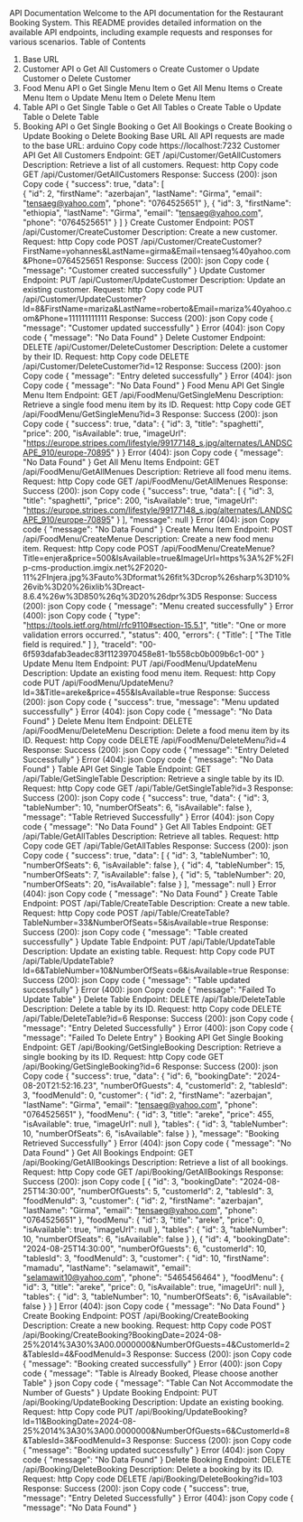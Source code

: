 API Documentation
Welcome to the API documentation for the Restaurant Booking System. This README provides detailed information on the available API endpoints, including example requests and responses for various scenarios.
Table of Contents
1.	Base URL
2.	Customer API
o	Get All Customers
o	Create Customer
o	Update Customer
o	Delete Customer
3.	Food Menu API
o	Get Single Menu Item
o	Get All Menu Items
o	Create Menu Item
o	Update Menu Item
o	Delete Menu Item
4.	Table API
o	Get Single Table
o	Get All Tables
o	Create Table
o	Update Table
o	Delete Table
5.	Booking API
o	Get Single Booking
o	Get All Bookings
o	Create Booking
o	Update Booking
o	Delete Booking
Base URL
All API requests are made to the base URL:
arduino
Copy code
https://localhost:7232
Customer API
Get All Customers
Endpoint: GET /api/Customer/GetAllCustomers
Description: Retrieve a list of all customers.
Request:
http
Copy code
GET /api/Customer/GetAllCustomers
Response:
Success (200):
json
Copy code
{
  "success": true,
  "data": [  
    {
      "id": 2,
      "firstName": "azerbajan",
      "lastName": "Girma",
      "email": "tensaeg@yahoo.com",
      "phone": "0764525651"
    },
    {
      "id": 3,
      "firstName": "ethiopia",
      "lastName": "Girma",
      "email": "tensaeg@yahoo.com",
      "phone": "0764525651"
    }
  ]
}
Create Customer
Endpoint: POST /api/Customer/CreateCustomer
Description: Create a new customer.
Request:
http
Copy code
POST /api/Customer/CreateCustomer?FirstName=yohannes&LastName=girma&Email=tensaeg%40yahoo.com&Phone=0764525651
Response:
Success (200):
json
Copy code
{
  "message": "Customer created successfully"
}
Update Customer
Endpoint: PUT /api/Customer/UpdateCustomer
Description: Update an existing customer.
Request:
http
Copy code
PUT /api/Customer/UpdateCustomer?Id=8&FirstName=mariza&LastName=roberto&Email=mariza%40yahoo.com&Phone=111111111111
Response:
Success (200):
json
Copy code
{
  "message": "Customer updated successfully"
}
Error (404):
json
Copy code
{
  "message": "No Data Found"
}
Delete Customer
Endpoint: DELETE /api/Customer/DeleteCustomer
Description: Delete a customer by their ID.
Request:
http
Copy code
DELETE /api/Customer/DeleteCustomer?id=12
Response:
Success (200):
json
Copy code
{
  "message": "Entry deleted successfully"
}
Error (404):
json
Copy code
{
  "message": "No Data Found"
}
Food Menu API
Get Single Menu Item
Endpoint: GET /api/FoodMenu/GetSingleMenu
Description: Retrieve a single food menu item by its ID.
Request:
http
Copy code
GET /api/FoodMenu/GetSingleMenu?id=3
Response:
Success (200):
json
Copy code
{
  "success": true,
  "data": {
    "id": 3,
    "title": "spaghetti",
    "price": 200,
    "isAvailable": true,
    "imageUrl": "https://europe.stripes.com/lifestyle/99177148_s.jpg/alternates/LANDSCAPE_910/europe-70895"
  }
}
Error (404):
json
Copy code
{
  "message": "No Data Found"
}
Get All Menu Items
Endpoint: GET /api/FoodMenu/GetAllMenues
Description: Retrieve all food menu items.
Request:
http
Copy code
GET /api/FoodMenu/GetAllMenues
Response:
Success (200):
json
Copy code
{
  "success": true,
  "data": [
    {
      "id": 3,
      "title": "spaghetti",
      "price": 200,
      "isAvailable": true,
      "imageUrl": "https://europe.stripes.com/lifestyle/99177148_s.jpg/alternates/LANDSCAPE_910/europe-70895"
    }
  ],
  "message": null
}
Error (404):
json
Copy code
{
  "message": "No Data Found"
}
Create Menu Item
Endpoint: POST /api/FoodMenu/CreateMenue
Description: Create a new food menu item.
Request:
http
Copy code
POST /api/FoodMenu/CreateMenue?Title=enjera&price=500&IsAvailable=true&ImageUrl=https%3A%2F%2Flp-cms-production.imgix.net%2F2020-11%2FInjera.jpg%3Fauto%3Dformat%26fit%3Dcrop%26sharp%3D10%26vib%3D20%26ixlib%3Dreact-8.6.4%26w%3D850%26q%3D20%26dpr%3D5
Response:
Success (200):
json
Copy code
{
  "message": "Menu created successfully"
}
Error (400):
json
Copy code
{
  "type": "https://tools.ietf.org/html/rfc9110#section-15.5.1",
  "title": "One or more validation errors occurred.",
  "status": 400,
  "errors": {
    "Title": [
      "The Title field is required."
    ]
  },
  "traceId": "00-6f593dafab3eadec83f1123970458e81-1b558cb0b009b6c1-00"
}
Update Menu Item
Endpoint: PUT /api/FoodMenu/UpdateMenu
Description: Update an existing food menu item.
Request:
http
Copy code
PUT /api/FoodMenu/UpdateMenu?Id=3&Title=areke&price=455&IsAvailable=true
Response:
Success (200):
json
Copy code
{
  "success": true,
  "message": "Menu updated successfully"
}
Error (404):
json
Copy code
{
  "message": "No Data Found"
}
Delete Menu Item
Endpoint: DELETE /api/FoodMenu/DeleteMenu
Description: Delete a food menu item by its ID.
Request:
http
Copy code
DELETE /api/FoodMenu/DeleteMenu?id=4
Response:
Success (200):
json
Copy code
{
  "message": "Entry Deleted Successfully"
}
Error (404):
json
Copy code
{
  "message": "No Data Found"
}
Table API
Get Single Table
Endpoint: GET /api/Table/GetSingleTable
Description: Retrieve a single table by its ID.
Request:
http
Copy code
GET /api/Table/GetSingleTable?id=3
Response:
Success (200):
json
Copy code
{
  "success": true,
  "data": {
    "id": 3,
    "tableNumber": 10,
    "numberOfSeats": 6,
    "isAvailable": false
  },
  "message": "Table Retrieved Successfully"
}
Error (404):
json
Copy code
{
  "message": "No Data Found"
}
Get All Tables
Endpoint: GET /api/Table/GetAllTables
Description: Retrieve all tables.
Request:
http
Copy code
GET /api/Table/GetAllTables
Response:
Success (200):
json
Copy code
{
  "success": true,
  "data": [
    {
      "id": 3,
      "tableNumber": 10,
      "numberOfSeats": 6,
      "isAvailable": false
    },
    {
      "id": 4,
      "tableNumber": 15,
      "numberOfSeats": 7,
      "isAvailable": false
    },
    {
      "id": 5,
      "tableNumber": 20,
      "numberOfSeats": 20,
      "isAvailable": false
    }
  ],
  "message": null
}
Error (404):
json
Copy code
{
  "message": "No Data Found"
}
Create Table
Endpoint: POST /api/Table/CreateTable
Description: Create a new table.
Request:
http
Copy code
POST /api/Table/CreateTable?TableNumber=33&NumberOfSeats=5&isAvailable=true
Response:
Success (200):
json
Copy code
{
  "message": "Table created successfully"
}
Update Table
Endpoint: PUT /api/Table/UpdateTable
Description: Update an existing table.
Request:
http
Copy code
PUT /api/Table/UpdateTable?Id=6&TableNumber=10&NumberOfSeats=6&isAvailable=true
Response:
Success (200):
json
Copy code
{
  "message": "Table updated successfully"
}
Error (400):
json
Copy code
{
  "message": "Failed To Update Table"
}
Delete Table
Endpoint: DELETE /api/Table/DeleteTable
Description: Delete a table by its ID.
Request:
http
Copy code
DELETE /api/Table/DeleteTable?id=6
Response:
Success (200):
json
Copy code
{
  "message": "Entry Deleted Successfully"
}
Error (400):
json
Copy code
{
  "message": "Failed To Delete Entry"
}
Booking API
Get Single Booking
Endpoint: GET /api/Booking/GetSingleBooking
Description: Retrieve a single booking by its ID.
Request:
http
Copy code
GET /api/Booking/GetSingleBooking?id=6
Response:
Success (200):
json
Copy code
{
  "success": true,
  "data": {
    "id": 6,
    "bookingDate": "2024-08-20T21:52:16.23",
    "numberOfGuests": 4,
    "customerId": 2,
    "tablesId": 3,
    "foodMenuId": 0,
    "customer": {
      "id": 2,
      "firstName": "azerbajan",
      "lastName": "Girma",
      "email": "tensaeg@yahoo.com",
      "phone": "0764525651"
    },
    "foodMenu": {
      "id": 3,
      "title": "areke",
      "price": 455,
      "isAvailable": true,
      "imageUrl": null
    },
    "tables": {
      "id": 3,
      "tableNumber": 10,
      "numberOfSeats": 6,
      "isAvailable": false
    }
  },
  "message": "Booking Retrieved Successfully"
}
Error (404):
json
Copy code
{
  "message": "No Data Found"
}
Get All Bookings
Endpoint: GET /api/Booking/GetAllBookings
Description: Retrieve a list of all bookings.
Request:
http
Copy code
GET /api/Booking/GetAllBookings
Response:
Success (200):
json
Copy code
[
  {
    "id": 3,
    "bookingDate": "2024-08-25T14:30:00",
    "numberOfGuests": 5,
    "customerId": 2,
    "tablesId": 3,
    "foodMenuId": 3,
    "customer": {
      "id": 2,
      "firstName": "azerbajan",
      "lastName": "Girma",
      "email": "tensaeg@yahoo.com",
      "phone": "0764525651"
    },
    "foodMenu": {
      "id": 3,
      "title": "areke",
      "price": 0,
      "isAvailable": true,
      "imageUrl": null
    },
    "tables": {
      "id": 3,
      "tableNumber": 10,
      "numberOfSeats": 6,
      "isAvailable": false
    }
  },
  {
    "id": 4,
    "bookingDate": "2024-08-25T14:30:00",
    "numberOfGuests": 6,
    "customerId": 10,
    "tablesId": 3,
    "foodMenuId": 3,
    "customer": {
      "id": 10,
      "firstName": "mamadu",
      "lastName": "selamawit",
      "email": "selamawit10@yahoo.com",
      "phone": "5465456464"
    },
    "foodMenu": {
      "id": 3,
      "title": "areke",
      "price": 0,
      "isAvailable": true,
      "imageUrl": null
    },
    "tables": {
      "id": 3,
      "tableNumber": 10,
      "numberOfSeats": 6,
      "isAvailable": false
    }
  }
]
Error (404):
json
Copy code
{
  "message": "No Data Found"
}
Create Booking
Endpoint: POST /api/Booking/CreateBooking
Description: Create a new booking.
Request:
http
Copy code
POST /api/Booking/CreateBooking?BookingDate=2024-08-25%2014%3A30%3A00.0000000&NumberOfGuests=4&CustomerId=2&TablesId=4&FoodMenuId=3
Response:
Success (200):
json
Copy code
{
  "message": "Booking created successfully"
}
Error (400):
json
Copy code
{
  "message": "Table is Already Booked, Please choose another Table"
}
json
Copy code
{
  "message": "Table Can Not Accommodate the Number of Guests"
}
Update Booking
Endpoint: PUT /api/Booking/UpdateBooking
Description: Update an existing booking.
Request:
http
Copy code
PUT /api/Booking/UpdateBooking?Id=11&BookingDate=2024-08-25%2014%3A30%3A00.0000000&NumberOfGuests=6&CustomerId=8&TablesId=3&FoodMenuId=3
Response:
Success (200):
json
Copy code
{
  "message": "Booking updated successfully"
}
Error (404):
json
Copy code
{
  "message": "No Data Found"
}
Delete Booking
Endpoint: DELETE /api/Booking/DeleteBooking
Description: Delete a booking by its ID.
Request:
http
Copy code
DELETE /api/Booking/DeleteBooking?id=103
Response:
Success (200):
json
Copy code
{
  "success": true,
  "message": "Entry Deleted Successfully"
}
Error (404):
json
Copy code
{
  "message": "No Data Found"
}

